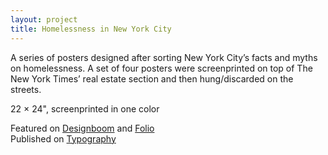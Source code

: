 ```yaml
---
layout: project
title: Homelessness in New York City
---
```


A series of posters designed after sorting New York City&rsquo;s facts and myths on homelessness. A set of four posters were screenprinted on top of The New York Times&rsquo; real estate section and then hung/discarded on the streets.

<p class="specifications">22 × 24", screenprinted in one color</p>
<p class="features">Featured on <a href="http://www.designboom.com/design/homelessness-new-york-city-poster-series-vitor-de-carvalho-11-02-2015" target="_blank">Designboom</a> and <a href="http://latempestad.mx/folio/vitor-de-carvalho-mitos-de-la-injusticia-urbana" target="_blank">Folio</a><br>
Published on <a href="http://www.sandupublishing.com/design360en/publicationshow_en.php?id=144" target="_blank">Typography</a></p>